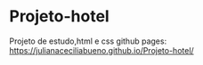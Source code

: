 # Projeto-hotel
Projeto de estudo,html e css
github pages: https://julianaceciliabueno.github.io/Projeto-hotel/
